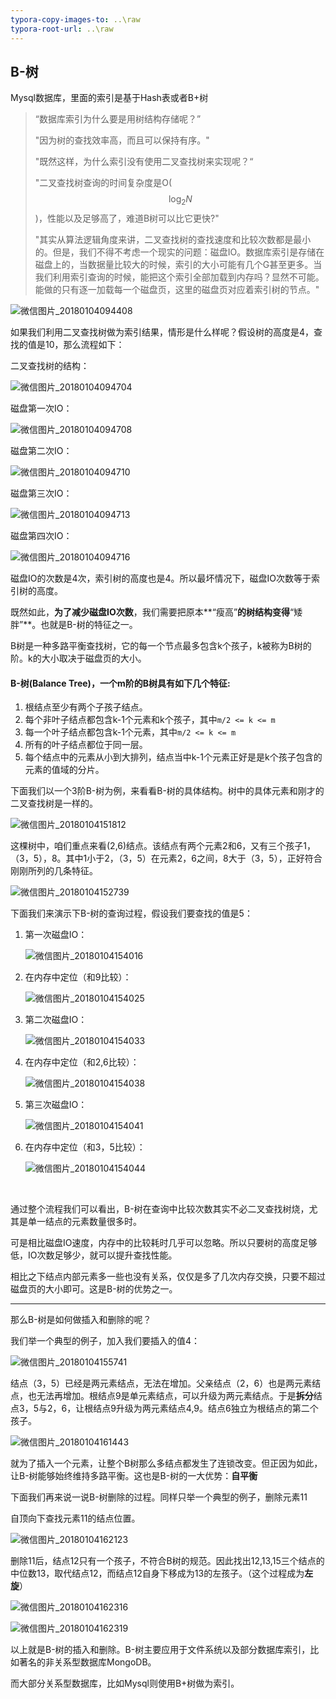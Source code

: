 ```yaml
---
typora-copy-images-to: ..\raw
typora-root-url: ..\raw
---
```


## B-树

Mysql数据库，里面的索引是基于Hash表或者B+树

> “数据库索引为什么要是用树结构存储呢？” 
>
> "因为树的查找效率高，而且可以保持有序。" 
>
> "既然这样，为什么索引没有使用二叉查找树来实现呢？“   
>
> "二叉查找树查询的时间复杂度是O($$\log_2 N​$$)，性能以及足够高了，难道B树可以比它更快?"
>
> "其实从算法逻辑角度来讲，二叉查找树的查找速度和比较次数都是最小的。但是，我们不得不考虑一个现实的问题：磁盘IO。数据库索引是存储在磁盘上的，当数据量比较大的时候，索引的大小可能有几个G甚至更多。当我们利用索引查询的时候，能把这个索引全部加载到内存吗？显然不可能。能做的只有逐一加载每一个磁盘页，这里的磁盘页对应着索引树的节点。"

![微信图片_20180104094408](../raw/微信图片_20180104094408.jpg)

如果我们利用二叉查找树做为索引结果，情形是什么样呢？假设树的高度是4，查找的值是10，那么流程如下：



二叉查找树的结构：

![微信图片_20180104094704](../raw/微信图片_20180104094704.jpg)



磁盘第一次IO：

![微信图片_20180104094708](../raw/微信图片_20180104094708.jpg)



磁盘第二次IO：

![微信图片_20180104094710](../raw/微信图片_20180104094710.jpg)



磁盘第三次IO：

![微信图片_20180104094713](../raw/微信图片_20180104094713.jpg)



磁盘第四次IO：

![微信图片_20180104094716](../raw/微信图片_20180104094716.jpg)



磁盘IO的次数是4次，索引树的高度也是4。所以最坏情况下，磁盘IO次数等于索引树的高度。

既然如此，**为了减少磁盘IO次数**，我们需要把原本**“瘦高”**的树结构变得**“矮胖”**。也就是B-树的特征之一。

B树是一种多路平衡查找树，它的每一个节点最多包含k个孩子，k被称为B树的阶。k的大小取决于磁盘页的大小。



#### B-树(Balance Tree)，一个m阶的B树具有如下几个特征:

1. 根结点至少有两个子孩子结点。
2. 每个非叶子结点都包含k-1个元素和k个孩子，其中`m/2 <= k <= m`
3. 每一个叶子结点都包含k-1个元素，其中`m/2 <= k <= m`
4. 所有的叶子结点都位于同一层。
5. 每个结点中的元素从小到大排列，结点当中k-1个元素正好是是k个孩子包含的元素的值域的分片。




下面我们以一个3阶B-树为例，来看看B-树的具体结构。树中的具体元素和刚才的二叉查找树是一样的。

![微信图片_20180104151812](../raw/微信图片_20180104151812.jpg)

这棵树中，咱们重点来看(2,6)结点。该结点有两个元素2和6，又有三个孩子1，（3，5），8。其中1小于2，（3，5）在元素2，6之间，8大于（3，5），正好符合刚刚所列的几条特征。

![微信图片_20180104152739](../raw/微信图片_20180104152739.jpg)



下面我们来演示下B-树的查询过程，假设我们要查找的值是5：

1. 第一次磁盘IO：

   ![微信图片_20180104154016](../raw/微信图片_20180104154016.jpg)

2. 在内存中定位（和9比较）：

   ![微信图片_20180104154025](../raw/微信图片_20180104154025.jpg)

3. 第二次磁盘IO：

   ![微信图片_20180104154033](../raw/微信图片_20180104154033.jpg)

4. 在内存中定位（和2,6比较）：

   ![微信图片_20180104154038](../raw/微信图片_20180104154038.jpg)

5. 第三次磁盘IO：

   ![微信图片_20180104154041](../raw/微信图片_20180104154041.jpg)

6. 在内存中定位（和3，5比较）：

   ![微信图片_20180104154044](../raw/微信图片_20180104154044.jpg)

   ​

通过整个流程我们可以看出，B-树在查询中比较次数其实不必二叉查找树烧，尤其是单一结点的元素数量很多时。

可是相比磁盘IO速度，内存中的比较耗时几乎可以忽略。所以只要树的高度足够低，IO次数足够少，就可以提升查找性能。

相比之下结点内部元素多一些也没有关系，仅仅是多了几次内存交换，只要不超过磁盘页的大小即可。这是B-树的优势之一。



***

那么B-树是如何做插入和删除的呢？

我们举一个典型的例子，加入我们要插入的值4：

![微信图片_20180104155741](../raw/微信图片_20180104155741.jpg)

结点（3，5）已经是两元素结点，无法在增加。父亲结点（2，6）也是两元素结点，也无法再增加。根结点9是单元素结点，可以升级为两元素结点。于是**拆分**结点3，5与2，6，让根结点9升级为两元素结点4,9。结点6独立为根结点的第二个孩子。

![微信图片_20180104161443](../raw/微信图片_20180104161443.jpg)



就为了插入一个元素，让整个B树那么多结点都发生了连锁改变。但正因为如此，让B-树能够始终维持多路平衡。这也是B-树的一大优势：**自平衡**

下面我们再来说一说B-树删除的过程。同样只举一个典型的例子，删除元素11

自顶向下查找元素11的结点位置。

![微信图片_20180104162123](../raw/微信图片_20180104162123.jpg)

删除11后，结点12只有一个孩子，不符合B树的规范。因此找出12,13,15三个结点的中位数13，取代结点12，而结点12自身下移成为13的左孩子。（这个过程成为**左旋**）

![微信图片_20180104162316](../raw/微信图片_20180104162316.jpg)

![微信图片_20180104162319](../raw/微信图片_20180104162319.jpg)

以上就是B-树的插入和删除。B-树主要应用于文件系统以及部分数据库索引，比如著名的非关系型数据库MongoDB。

而大部分关系型数据库，比如Mysql则使用B+树做为索引。
